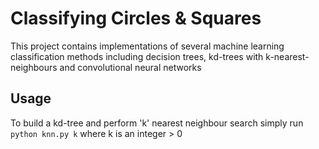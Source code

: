 # Classifying Circles & Squares

This project contains implementations of several machine learning classification methods including decision trees, kd-trees with k-nearest-neighbours and convolutional neural networks

## Usage
To build a kd-tree and perform 'k' nearest neighbour search simply run ```python knn.py k``` where k is an integer > 0
